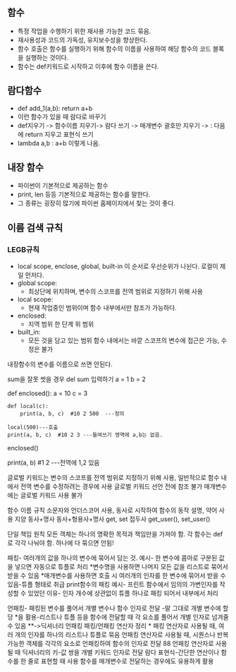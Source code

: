 ## 함수
- 특정 작업을 수행하기 위한 재사용 가능한 코드 묶음.
- 재사용성과 코드의 가독성, 유지보수성을 향상한다.
- 함수 호출은 함수를 실행하기 위해 함수의 이름을 사용하여 해당 함수의 코드 블록을 실행하는 것이다.
- 함수는 def키워드로 시작하고 이후에 함수 이름을 쓴다.

## 람다함수
- def add_1(a,b):
      return a+b
- 이런 함수가 있을 때 람다로 바꾸기
- def지우기 -> 함수이름 지우기-> 람다 쓰기 -> 매개변수 괄호만 지우기 -> : 다음에 return 지우고 표현식 쓰기
- lambda a,b : a+b  이렇게 나옴.



## 내장 함수
- 파이썬이 기본적으로 제공하는 함수
- print, len 등등 기본적으로 제공하는 함수를 말한다.
- 그 종류는 굉장히 많기에 파이썬 홈페이지에서 찾는 것이 좋다.

## 이름 검색 규칙
### LEGB규칙
- local scope, enclose, global, built-in 이 순서로 우선순위가 나뉜다. 로컬이 제일 먼저다.
- global scope:  
  - 최상단에 위치하며, 변수의 스코프를 전역 범위로 지정하기 위해 사용
- local scope:  
  - 현재 작업중인 범위이며 함수 내부에서만 참조가 가능하다.
- enclosed:  
  - 지역 범위 한 단계 위 범위
- built_in:  
  - 모든 것을 담고 있는 범위
함수 내에서는 바깥 스코프의 변수에 접근은 가능, 수정은 불가

내장함수의 변수를 이름으로 쓰면 안된다.

sum을 잘못 썻을 경우 del sum 입력하기
a = 1
b = 2

def enclosed():
    a = 10
    c = 3

    def local(c):
        print(a, b, c)  #10 2 500  ---정의

    local(500)---호출
    print(a, b, c)  #10 2 3 ---들여쓰기 영역에 a,b는 없음.


enclosed()

print(a, b)  #1 2 ---전역에 1,2 있음

글로벌 키워드는 변수의 스코프를 전역 범위로 지정하기 위해 사용, 일반적으로 함수 내에서 전역 변수를 수정하려는 경우에 사용
글로벌 키워드 선언 전에 참조 불가
매개변수에는 글로벌 키워드 사용 불가

함수 이름 규칙
소문자와 언더스코어 사용, 동사로 시작하여 함수의 동작 설명, 약어 사용 지양
동사+명사
동사+형용사+명사
get, set 접두사
get_user(), set_user()

단일 책임 원칙
모든 객체는 하나의 명확한 목적과 책임만을 가져야 함.
각 함수는 def 로 각각 나눠야 함. 하나에 다 묶으면 안됨!

패킹- 여러개의 값을 하나의 변수에 묶어서 담는 것.
예시- 한 변수에 콤마로 구분된 값을 넣으면 자동으로 튜플로 처리
*변수명을 사용하면 나머지 모든 값을 리스트로 묶어서 받을 수 있음
*매개변수를 사용하면 호출 시 여러개의 인자를 한 변수에 묶어서 받을 수 있음-튜플 형태로 취급
print함수의 패킹 예시- 프린트 함수에서 임의의 가변인자를 작성할 수 있었던 이유- 인자 개수에 상관없이 튜플 하나로 패킹 되어서 내부에서 처리

언패킹- 패킹된 변수를 풀어서 개별 변수나 함수 인자로 전달
-말 그대로 개별 변수에 할당
*을 활용-리스트나 튜플 등을 함수에 전달할 때 각 요소를 풀어서 개별 인자로 넘겨줄 수 있음
**->딕셔너리 언패킹
패킹/언패킹 연산자 정리
*
패킹 연산자로 사용될 때, 여러 개의 인자를 하나의 리스트나 튜플로 묶음
언패킹 연산자로 사용될 때, 시퀀스나 반복 가능한 객체를 각각의 요소로 언패킹하여 함수의 인자로 전달
88
언패킹 연산자로 사용될 때 딕셔너리의 키-값 쌍을 개별 키워드 인자로 전달
람다 표현식-간단한 연산이나 함수를 한 줄로 표현할 때 사용
함수를 매개변수로 전달하는 경우에도 유용하게 활용